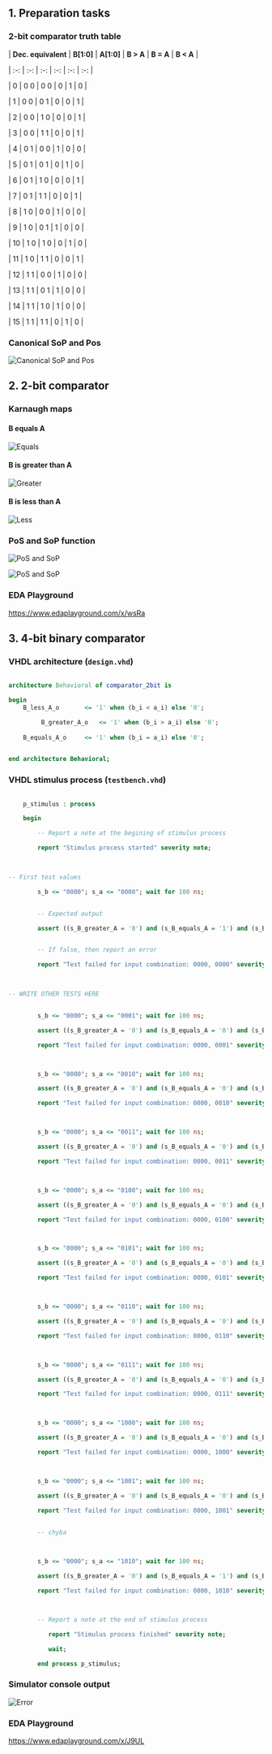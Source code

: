 ## 1. Preparation tasks


### 2-bit comparator truth table

| **Dec. equivalent** | **B[1:0]** | **A[1:0]** | **B > A** | **B = A** | **B < A** |

| :-: | :-: | :-: | :-: | :-: | :-: |

| 0 | 0 0 | 0 0 | 0 | 1 | 0 |

| 1 | 0 0 | 0 1 | 0 | 0 | 1 |

| 2 | 0 0 | 1 0 | 0 | 0 | 1 |

| 3 | 0 0 | 1 1 | 0 | 0 | 1 |

| 4 | 0 1 | 0 0 | 1 | 0 | 0 |

| 5 | 0 1 | 0 1 | 0 | 1 | 0 |

| 6 | 0 1 | 1 0 | 0 | 0 | 1 |

| 7 | 0 1 | 1 1 | 0 | 0 | 1 |

| 8 | 1 0 | 0 0 | 1 | 0 | 0 |

| 9 | 1 0 | 0 1 | 1 | 0 | 0 |

| 10 | 1 0 | 1 0 | 0 | 1 | 0 |

| 11 | 1 0 | 1 1 | 0 | 0 | 1 |

| 12 | 1 1 | 0 0 | 1 | 0 | 0 |

| 13 | 1 1 | 0 1 | 1 | 0 | 0 |

| 14 | 1 1 | 1 0 | 1 | 0 | 0 |

| 15 | 1 1 | 1 1 | 0 | 1 | 0 |


### Canonical SoP and Pos

![Canonical SoP and Pos](Images/rovnice.PNG)



## 2. 2-bit comparator

### Karnaugh maps

#### B equals A

![Equals](Images/KM1.PNG)


#### B is greater than A

![Greater](Images/KM2.PNG)


#### B is less than A

![Less](Images/KM3.PNG)


### PoS and SoP function

![PoS and SoP](Images/pos_sop.PNG)

![PoS and SoP](Images/vzorce.PNG)


### EDA Playground

https://www.edaplayground.com/x/wsRa

## 3. 4-bit binary comparator

### VHDL architecture (`design.vhd`)

```vhdl

architecture Behavioral of comparator_2bit is

begin
    B_less_A_o   	 <= '1' when (b_i < a_i) else '0';

     	 B_greater_A_o   <= '1' when (b_i > a_i) else '0';
     
    B_equals_A_o  	 <= '1' when (b_i = a_i) else '0';


end architecture Behavioral;

```



### VHDL stimulus process (`testbench.vhd`)

```vhdl

    p_stimulus : process

    begin

        -- Report a note at the begining of stimulus process

        report "Stimulus process started" severity note;


        
-- First test values

        s_b <= "0000"; s_a <= "0000"; wait for 100 ns;


        -- Expected output

        assert ((s_B_greater_A = '0') and (s_B_equals_A = '1') and (s_B_less_A = '0'))


        -- If false, then report an error

        report "Test failed for input combination: 0000, 0000" severity error;


        
-- WRITE OTHER TESTS HERE


		s_b <= "0000"; s_a <= "0001"; wait for 100 ns;

		assert ((s_B_greater_A = '0') and (s_B_equals_A = '0') and (s_B_less_A = '1'))

		report "Test failed for input combination: 0000, 0001" severity error;



		s_b <= "0000"; s_a <= "0010"; wait for 100 ns;

		assert ((s_B_greater_A = '0') and (s_B_equals_A = '0') and (s_B_less_A = '1'))

		report "Test failed for input combination: 0000, 0010" severity error;



		s_b <= "0000"; s_a <= "0011"; wait for 100 ns;

		assert ((s_B_greater_A = '0') and (s_B_equals_A = '0') and (s_B_less_A = '1'))

		report "Test failed for input combination: 0000, 0011" severity error;



		s_b <= "0000"; s_a <= "0100"; wait for 100 ns;

		assert ((s_B_greater_A = '0') and (s_B_equals_A = '0') and (s_B_less_A = '1'))

		report "Test failed for input combination: 0000, 0100" severity error;



		s_b <= "0000"; s_a <= "0101"; wait for 100 ns;

		assert ((s_B_greater_A = '0') and (s_B_equals_A = '0') and (s_B_less_A = '1'))

		report "Test failed for input combination: 0000, 0101" severity error;



		s_b <= "0000"; s_a <= "0110"; wait for 100 ns;

		assert ((s_B_greater_A = '0') and (s_B_equals_A = '0') and (s_B_less_A = '1'))

		report "Test failed for input combination: 0000, 0110" severity error;



		s_b <= "0000"; s_a <= "0111"; wait for 100 ns;

		assert ((s_B_greater_A = '0') and (s_B_equals_A = '0') and (s_B_less_A = '1'))

		report "Test failed for input combination: 0000, 0111" severity error;



		s_b <= "0000"; s_a <= "1000"; wait for 100 ns;

		assert ((s_B_greater_A = '0') and (s_B_equals_A = '0') and (s_B_less_A = '1'))

		report "Test failed for input combination: 0000, 1000" severity error;



		s_b <= "0000"; s_a <= "1001"; wait for 100 ns;

		assert ((s_B_greater_A = '0') and (s_B_equals_A = '0') and (s_B_less_A = '1'))

		report "Test failed for input combination: 0000, 1001" severity error;


        -- chyba


        
        s_b <= "0000"; s_a <= "1010"; wait for 100 ns;

		assert ((s_B_greater_A = '0') and (s_B_equals_A = '1') and (s_B_less_A = '0'))

		report "Test failed for input combination: 0000, 1010" severity error;



        -- Report a note at the end of stimulus process

           report "Stimulus process finished" severity note;

           wait;

        end process p_stimulus;

```


### Simulator console output

![Error](Images/Console.PNG)



### EDA Playground 

https://www.edaplayground.com/x/J9UL
